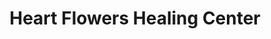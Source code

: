 ---
title: "Heart Flowers Healing Center"
url: /doylestown/heart-flowers-healing-center/
shop: Massage
---